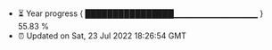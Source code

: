 - ⏳ Year progress { ████████████████▁▁▁▁▁▁▁▁▁▁▁▁▁▁ } 55.83 %
- ⏰ Updated on Sat, 23 Jul 2022 18:26:54 GMT

